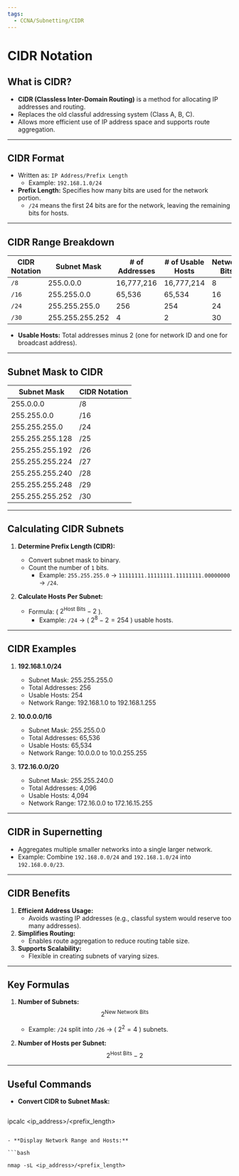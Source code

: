 ```yaml
---
tags:
  - CCNA/Subnetting/CIDR
---
```

# **CIDR Notation**

## **What is CIDR?**
- **CIDR (Classless Inter-Domain Routing)** is a method for allocating IP addresses and routing.
- Replaces the old classful addressing system (Class A, B, C).
- Allows more efficient use of IP address space and supports route aggregation.

---

## **CIDR Format**
- Written as: `IP Address/Prefix Length`
  - Example: `192.168.1.0/24`
- **Prefix Length:** Specifies how many bits are used for the network portion.
  - `/24` means the first 24 bits are for the network, leaving the remaining bits for hosts.

---

## **CIDR Range Breakdown**
| **CIDR Notation** | **Subnet Mask**     | **# of Addresses** | **# of Usable Hosts** | **Network Bits** | **Host Bits** |
|-------------------|---------------------|---------------------|-----------------------|------------------|---------------|
| `/8`              | 255.0.0.0          | 16,777,216          | 16,777,214            | 8                | 24            |
| `/16`             | 255.255.0.0        | 65,536              | 65,534                | 16               | 16            |
| `/24`             | 255.255.255.0      | 256                 | 254                   | 24               | 8             |
| `/30`             | 255.255.255.252    | 4                   | 2                     | 30               | 2             |

- **Usable Hosts:** Total addresses minus 2 (one for network ID and one for broadcast address).

---

## **Subnet Mask to CIDR**
| **Subnet Mask**     | **CIDR Notation** |
|---------------------|-------------------|
| 255.0.0.0           | /8               |
| 255.255.0.0         | /16              |
| 255.255.255.0       | /24              |
| 255.255.255.128     | /25              |
| 255.255.255.192     | /26              |
| 255.255.255.224     | /27              |
| 255.255.255.240     | /28              |
| 255.255.255.248     | /29              |
| 255.255.255.252     | /30              |

---

## **Calculating CIDR Subnets**
1. **Determine Prefix Length (CIDR):**
   - Convert subnet mask to binary.
   - Count the number of `1` bits.
     - Example: `255.255.255.0` → `11111111.11111111.11111111.00000000` → `/24`.

2. **Calculate Hosts Per Subnet:**
   - Formula: \( $2^{\text{Host Bits}} - 2$ \).
     - Example: `/24` → \( $2^{8} - 2 = 254$ \) usable hosts.

---

## **CIDR Examples**
1. **192.168.1.0/24**
   - Subnet Mask: 255.255.255.0
   - Total Addresses: 256
   - Usable Hosts: 254
   - Network Range: 192.168.1.0 to 192.168.1.255

2. **10.0.0.0/16**
   - Subnet Mask: 255.255.0.0
   - Total Addresses: 65,536
   - Usable Hosts: 65,534
   - Network Range: 10.0.0.0 to 10.0.255.255

3. **172.16.0.0/20**
   - Subnet Mask: 255.255.240.0
   - Total Addresses: 4,096
   - Usable Hosts: 4,094
   - Network Range: 172.16.0.0 to 172.16.15.255

---

## **CIDR in Supernetting**
- Aggregates multiple smaller networks into a single larger network.
- Example: Combine `192.168.0.0/24` and `192.168.1.0/24` into `192.168.0.0/23`.

---

## **CIDR Benefits**
1. **Efficient Address Usage:**
   - Avoids wasting IP addresses (e.g., classful system would reserve too many addresses).
2. **Simplifies Routing:**
   - Enables route aggregation to reduce routing table size.
3. **Supports Scalability:**
   - Flexible in creating subnets of varying sizes.

---

## **Key Formulas**
1. **Number of Subnets:**
$$   2^{\text{New Network Bits}}$$
   - Example: `/24` split into `/26` → \( $2^{2} = 4$ \) subnets.

2. **Number of Hosts per Subnet:**
$$2^{\text{Host Bits}} - 2$$
---

## **Useful Commands**
- **Convert CIDR to Subnet Mask:**
  ```bash
ipcalc <ip_address>/<prefix_length>
```

- **Display Network Range and Hosts:**

```bash

nmap -sL <ip_address>/<prefix_length>
```

